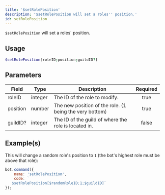 ```yaml
---
title: '$setRolePosition'
description: '$setRolePosition will set a roles'' position.'
id: setRolePosition
---
```


`$setRolePosition` will set a roles' position.

## Usage

```php
$setRolePosition[roleID;position;guildID?]
```

## Parameters

| Field    | Type    | Description                                             | Required |
| -------- | ------- | ------------------------------------------------------- |:--------:|
| roleID   | integer | The ID of the role to modify.                           |   true   |
| position | number  | The new position of the role. (1 being the very bottom) |   true   |
| guildID? | integer | The ID of the guild of where the role is located in.    |  false   |

## Example(s)

This will change a random role's position to `1` (the bot's highest role must be above that role):

```javascript
bot.command({
    name: 'setRolePosition',
    code: `
   $setRolePosition[$randomRoleID;1;$guildID]`
});
```